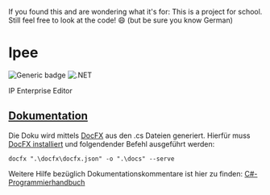 If you found this and are wondering what it's for: This is a project for school.
Still feel free to look at the code! 😄
(but be sure you know German)

# Ipee

![Generic badge](https://img.shields.io/static/v1?label=Framework&message=.net5&color=green)
![.NET](https://github.com/Hackberries/Ipee/workflows/.NET/badge.svg)

IP Enterprise Editor

## [Dokumentation](https://hackberries.github.io/Ipee/)

Die Doku wird mittels [DocFX](https://github.com/dotnet/docfx) aus den .cs Dateien generiert. Hierfür muss [DocFX installiert](https://dotnet.github.io/docfx/tutorial/docfx_getting_started.html) und folgendender Befehl ausgeführt werden:

```
docfx ".\docfx\docfx.json" -o ".\docs" --serve
```

Weitere Hilfe bezüglich Dokumentationskommentare ist hier zu finden: [C#-Programmierhandbuch](https://docs.microsoft.com/de-de/dotnet/csharp/programming-guide/xmldoc/summary)
